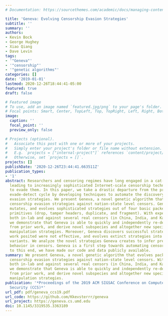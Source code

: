 ```yaml
---
# Documentation: https://sourcethemes.com/academic/docs/managing-content/

title: 'Geneva: Evolving Censorship Evasion Strategies'
subtitle: ''
summary: ''
authors:
- Kevin Bock
- George Hughey
- Xiao Qiang
- Dave Levin
tags:
- '"Geneva"'
- '"censorship"'
- '"genetic algorithms"'
categories: []
date: '2019-01-01'
lastmod: 2020-12-26T18:44:41-05:00
featured: true
draft: false

# Featured image
# To use, add an image named `featured.jpg/png` to your page's folder.
# Focal points: Smart, Center, TopLeft, Top, TopRight, Left, Right, BottomLeft, Bottom, BottomRight.
image:
  caption: ''
  focal_point: ''
  preview_only: false

# Projects (optional).
#   Associate this post with one or more of your projects.
#   Simply enter your project's folder or file name without extension.
#   E.g. `projects = ["internal-project"]` references `content/project/deep-learning/index.md`.
#   Otherwise, set `projects = []`.
projects: []
publishDate: '2020-12-26T23:44:41.663511Z'
publication_types:
- '1'
abstract: Researchers and censoring regimes have long engaged in a cat-and-mouse game,
  leading to increasingly sophisticated Internet-scale censorship techniques and methods
  to evade them. In this paper, we take a drastic departure from the previously manual
  evade-detect cycle by developing techniques to automate the discovery of censorship
  evasion strategies. We present Geneva, a novel genetic algorithm that evolves packet-manipulation-based
  censorship evasion strategies against nation-state level censors. Geneva composes,
  mutates, and evolves sophisticated strategies out of four basic packet manipulation
  primitives (drop, tamper headers, duplicate, and fragment). With experiments performed
  both in-lab and against several real censors (in China, India, and Kazakhstan),
  we demonstrate that Geneva is able to quickly and independently re-derive most strategies
  from prior work, and derive novel subspecies and altogether new species of packet
  manipulation strategies. Moreover, Geneva discovers successful strategies that prior
  work posited were not effective, and evolves extinct strategies into newly working
  variants. We analyze the novel strategies Geneva creates to infer previously unknown
  behavior in censors. Geneva is a first step towards automating censorship evasion;
  to this end, we have made our code and data publicly available.
summary: We present Geneva, a novel genetic algorithm that evolves packet-manipulation-based
  censorship evasion strategies against nation-state level censors. With experiments performed
  both in-lab and against several real censors (in China, India, and Kazakhstan),
  we demonstrate that Geneva is able to quickly and independently re-derive most strategies
  from prior work, and derive novel subspecies and altogether new species of packet
  manipulation strategies. 
publication: '*Proceedings of the 2019 ACM SIGSAC Conference on Computer and Communications
  Security (CCS)*'
url_pdf: pdf/geneva_ccs19.pdf
url_code: https://github.com/Kkevsterrr/geneva
url_project: https://geneva.cs.umd.edu
doi: 10.1145/3319535.3363189
---
```

